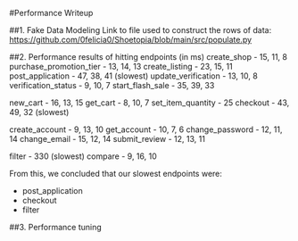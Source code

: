 #Performance Writeup

##1. Fake Data Modeling
Link to file used to construct the rows of data: https://github.com/0felicia0/Shoetopia/blob/main/src/populate.py 

##2. Performance results of hitting endpoints
(in ms)
create_shop - 15, 11, 8
purchase_promotion_tier - 13, 14, 13
create_listing - 23, 15, 11
post_application - 47, 38, 41 (slowest)
update_verification - 13, 10, 8
verification_status - 9, 10, 7
start_flash_sale - 35, 39, 33

new_cart - 16, 13, 15
get_cart - 8, 10, 7
set_item_quantity - 25
checkout - 43, 49, 32 (slowest)

create_account - 9, 13, 10
get_account - 10, 7, 6
change_password - 12, 11, 14
change_email - 15, 12, 14
submit_review - 12, 13, 11

filter - 330 (slowest)
compare - 9, 16, 10

From this, we concluded that our slowest endpoints were:
- post_application
- checkout
- filter

##3. Performance tuning



